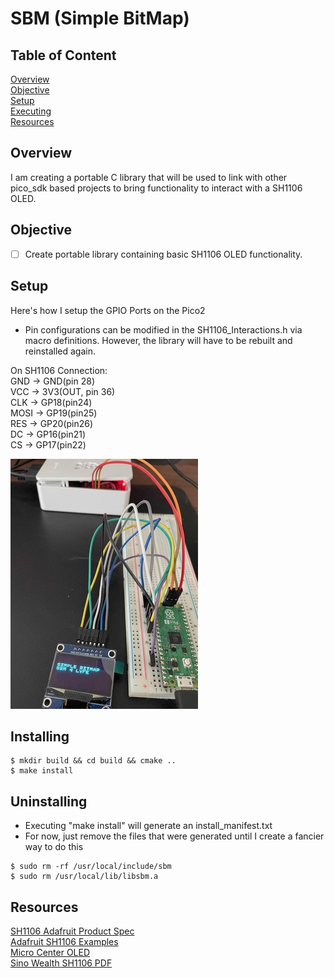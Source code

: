 # SBM (Simple BitMap) <WIP>

## Table of Content
[Overview](#overview)<br>
[Objective](#objective)<br>
[Setup](#setup)<br>
[Executing](#installing)<br>
[Resources](#resources)<br>

## Overview

I am creating a portable C library that will be used to link with other pico_sdk based projects to bring functionality to interact with a SH1106 OLED.<br>

## Objective

- [ ] Create portable library containing basic SH1106 OLED functionality.<br>

## Setup

Here's how I setup the GPIO Ports on the Pico2<br>

- Pin configurations can be modified in the SH1106_Interactions.h via macro definitions. However, the library will have to be rebuilt and reinstalled again.<br>

On SH1106 Connection:<br>
GND -> GND(pin 28)<br>
VCC -> 3V3(OUT, pin 36)<br>
CLK -> GP18(pin24)<br>
MOSI -> GP19(pin25)<br>
RES -> GP20(pin26)<br>
DC -> GP16(pin21)<br>
CS -> GP17(pin22)<br>

![Simple BitMap on RP2350](images/sbm_on_pico2.jpg)<br>

## Installing
```
$ mkdir build && cd build && cmake ..
$ make install
```

## Uninstalling
- Executing "make install" will generate an install_manifest.txt
- For now, just remove the files that were generated until I create a fancier way to do this
```
$ sudo rm -rf /usr/local/include/sbm
$ sudo rm /usr/local/lib/libsbm.a
```

## Resources

[SH1106 Adafruit Product Spec](https://cdn-shop.adafruit.com/product-files/5228/5223-ds.pdf)<br>
[Adafruit SH1106 Examples](https://github.com/adafruit/Adafruit_SH110x/blob/master/)<br>
[Micro Center OLED](https://www.microcenter.com/product/643965/inland-iic-spi-13-128x64-oled-v20-graphic-display-module-for-arduino-uno-r3)<br>
[Sino Wealth SH1106 PDF](https://www.pololu.com/file/0J1813/SH1106.pdf)<br>

